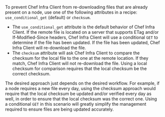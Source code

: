 To prevent Chef Infra Client from re-downloading files that are already
present on a node, use one of the following attributes in a recipe:
`use_conditional_get` (default) or `checksum`.

-   The `use_conditional_get` attribute is the default behavior of Chef
    Infra Client. If the remote file is located on a server that
    supports ETag and/or If-Modified-Since headers, Chef Infra Client
    will use a conditional `GET` to determine if the file has been
    updated. If the file has been updated, Chef Infra Client will
    re-download the file.
-   The `checksum` attribute will ask Chef Infra Client to compare the
    checksum for the local file to the one at the remote location. If
    they match, Chef Infra Client will not re-download the file. Using a
    local checksum for comparison requires that the local checksum be
    the correct checksum.

The desired approach just depends on the desired workflow. For example,
if a node requires a new file every day, using the checksum approach
would require that the local checksum be updated and/or verified every
day as well, in order to ensure that the local checksum was the correct
one. Using a conditional `GET` in this scenario will greatly simplify
the management required to ensure files are being updated accurately.